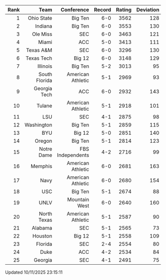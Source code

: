 | Rank  | Team                 | Conference           | Record   | Rating | Deviation |
| ---:  | ---:                 | ---:                 | ---:     | ---:   | ---:      |
| 1     | Ohio State           | Big Ten              | 6-0      | 3562   | 128       |
| 2     | Indiana              | Big Ten              | 6-0      | 3553   | 130       |
| 3     | Ole Miss             | SEC                  | 6-0      | 3463   | 121       |
| 4     | Miami                | ACC                  | 5-0      | 3413   | 111       |
| 5     | Texas A&M            | SEC                  | 6-0      | 3296   | 130       |
| 6     | Texas Tech           | Big 12               | 6-0      | 3148   | 129       |
| 7     | Illinois             | Big Ten              | 5-2      | 3013   | 95        |
| 8     | South Florida        | American Athletic    | 5-1      | 2969   | 93        |
| 9     | Georgia Tech         | ACC                  | 6-0      | 2932   | 143       |
| 10    | Tulane               | American Athletic    | 5-1      | 2918   | 101       |
| 11    | LSU                  | SEC                  | 4-1      | 2875   | 98        |
| 12    | Washington           | Big Ten              | 5-1      | 2859   | 115       |
| 13    | BYU                  | Big 12               | 5-0      | 2851   | 140       |
| 14    | Oregon               | Big Ten              | 5-1      | 2814   | 123       |
| 15    | Notre Dame           | FBS Independents     | 4-2      | 2716   | 99        |
| 16    | Memphis              | American Athletic    | 6-0      | 2681   | 163       |
| 17    | Navy                 | American Athletic    | 6-0      | 2680   | 154       |
| 18    | USC                  | Big Ten              | 5-1      | 2674   | 88        |
| 19    | UNLV                 | Mountain West        | 6-0      | 2640   | 160       |
| 20    | North Texas          | American Athletic    | 5-1      | 2587   | 90        |
| 21    | Alabama              | SEC                  | 5-1      | 2565   | 73        |
| 22    | Houston              | Big 12               | 5-1      | 2558   | 109       |
| 23    | Florida              | SEC                  | 2-4      | 2554   | 80        |
| 24    | Duke                 | ACC                  | 4-2      | 2534   | 84        |
| 25    | Georgia              | SEC                  | 4-1      | 2491   | 75        |

Updated 10/11/2025 23:15:11
